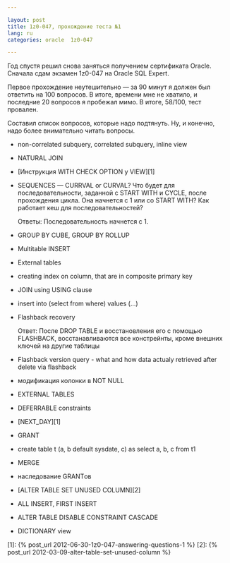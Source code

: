 ```yaml
---

layout: post  
title: 1z0-047, прохождение теста №1  
lang: ru  
categories: oracle  1z0-047  

---
```


Год спустя решил снова заняться получением сертификата Oracle. Сначала сдам экзамен 1z0-047 
на Oracle SQL Expert.

Первое прохождение неутешительно — за 90 минут я должен был ответить на 100 вопросов. 
В итоге, времени мне не хватило, и последние 20 вопросов я пробежал мимо. В итоге, 58/100, тест провален. 

Составил список вопросов, которые надо подтянуть. Ну, и конечно, надо более внимательно читать вопросы.

* non-correlated subquery, correlated subquery, inline view

* NATURAL JOIN

* [Инструкция WITH CHECK OPTION у VIEW][1]

* SEQUENCES — CURRVAL or CURVAL? Что будет для последовательности, заданной с START WITH и CYCLE, после 
  прохождения цикла. Она начнется с 1 или со START WITH? Как работает кеш для последовательностей?

  Ответы: Последовательность начнется с 1.

* GROUP BY CUBE, GROUP BY ROLLUP

* Multitable INSERT

* External tables

* creating index on column, that are in composite primary key

* JOIN using USING clause

* insert into (select from where) values (...)

* Flashback recovery
  
  Ответ: После DROP TABLE и восстановления его с помощью FLASHBACK, восстанавливаются все констрейнты, кроме внешних ключей на другие таблицы

* Flashback version query - what and how data actualy retrieved after delete via flashback

* модификация колонки в NOT NULL

* EXTERNAL TABLES

* DEFERRABLE constraints

* [NEXT_DAY][1]

* GRANT

* create table t (a, b default sysdate, c) as select a, b, c from t1

* MERGE

* наследование GRANTов

* [ALTER TABLE SET UNUSED COLUMN][2]

* ALL INSERT, FIRST INSERT

* ALTER TABLE DISABLE CONSTRAINT CASCADE

* DICTIONARY view

[1]: {% post_url 2012-06-30-1z0-047-answering-questions-1 %}
[2]: {% post_url 2012-03-09-alter-table-set-unused-column %}
